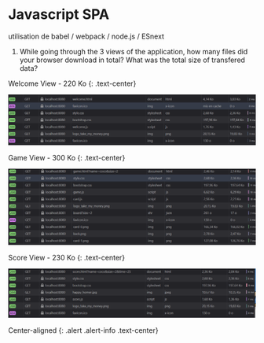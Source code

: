 # Javascript SPA 

utilisation de babel / webpack / node.js / ESnext

1. While going through the 3 views of the application, how many files did your browser download in total? What was the total size of transfered data?

Welcome View - 220 Ko
{: .text-center}

![welcome_view](img/welcome_view_1.png)

Game View - 300 Ko
{: .text-center}

![welcome_view](img/game_view_1.png)

Score View - 230 Ko
{: .text-center}

![score_view](img/result_view_1.png)

Center-aligned
{: .alert .alert-info .text-center}
